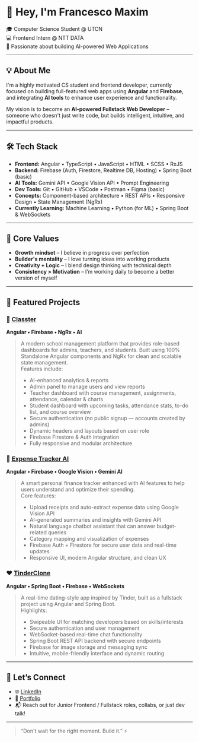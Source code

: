 # 👋 Hey, I'm Francesco Maxim

🎓 Computer Science Student @ UTCN  
💻 Frontend Intern @ NTT DATA  
🚀 Passionate about building AI-powered Web Applications

---

## 💡 About Me

I'm a highly motivated CS student and frontend developer, currently focused on building full-featured web apps using **Angular** and **Firebase**, and integrating **AI tools** to enhance user experience and functionality.

My vision is to become an **AI-powered Fullstack Web Developer** – someone who doesn't just write code, but builds intelligent, intuitive, and impactful products.

---

## 🛠️ Tech Stack

- **Frontend:** Angular • TypeScript • JavaScript • HTML • SCSS • RxJS  
- **Backend:** Firebase (Auth, Firestore, Realtime DB, Hosting) • Spring Boot (basic)  
- **AI Tools:** Gemini API • Google Vision API • Prompt Engineering  
- **Dev Tools:** Git • GitHub • VSCode • Postman • Figma (basic)  
- **Concepts:** Component-based architecture • REST APIs • Responsive Design • State Management (NgRx)  
- **Currently Learning:** Machine Learning • Python (for ML) • Spring Boot & WebSockets

---

## 🧠 Core Values

- **Growth mindset** – I believe in progress over perfection  
- **Builder's mentality** – I love turning ideas into working products  
- **Creativity + Logic** – I blend design thinking with technical depth  
- **Consistency > Motivation** – I’m working daily to become a better version of myself  

---

## 📂 Featured Projects

### 🏫 [Classter](https://github.com/francescomaxim/school-mngr)  
**Angular • Firebase • NgRx • AI**

> A modern school management platform that provides role-based dashboards for admins, teachers, and students. Built using 100% Standalone Angular components and NgRx for clean and scalable state management.  
> Features include:  
> - AI-enhanced analytics & reports  
> - Admin panel to manage users and view reports  
> - Teacher dashboard with course management, assignments, attendance, calendar & charts  
> - Student dashboard with upcoming tasks, attendance stats, to-do list, and course overview  
> - Secure authentication (no public signup — accounts created by admins)  
> - Dynamic headers and layouts based on user role  
> - Firebase Firestore & Auth integration  
> - Fully responsive and modular architecture  

### 💸 [Expense Tracker AI](https://github.com/francescomaxim/expense-tracker)  
**Angular • Firebase • Google Vision • Gemini AI**

> A smart personal finance tracker enhanced with AI features to help users understand and optimize their spending.  
> Core features:  
> - Upload receipts and auto-extract expense data using Google Vision API  
> - AI-generated summaries and insights with Gemini API  
> - Natural language chatbot assistant that can answer budget-related queries  
> - Category mapping and visualization of expenses  
> - Firebase Auth + Firestore for secure user data and real-time updates  
> - Responsive UI, modern Angular structure, and clean UX  

### ❤️ [TinderClone](https://github.com/francescomaxim/tinder-clone)  
**Angular • Spring Boot • Firebase • WebSockets**

> A real-time dating-style app inspired by Tinder, built as a fullstack project using Angular and Spring Boot.  
> Highlights:  
> - Swipeable UI for matching developers based on skills/interests  
> - Secure authentication and user management  
> - WebSocket-based real-time chat functionality  
> - Spring Boot REST API backend with secure endpoints  
> - Firebase for image storage and messaging sync  
> - Intuitive, mobile-friendly interface and dynamic routing  

---

## 🤝 Let’s Connect

- 🌐 [LinkedIn](https://www.linkedin.com/in/francescomaxim/)  
- 📂 [Portfolio](https://francescomaxim.github.io/)
- 📬 Reach out for Junior Frontend / Fullstack roles, collabs, or just dev talk!

---

> “Don't wait for the right moment. Build it.” ⚡
